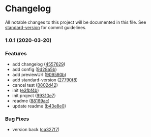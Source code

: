 # Changelog

All notable changes to this project will be documented in this file. See [standard-version](https://github.com/conventional-changelog/standard-version) for commit guidelines.

### 1.0.1 (2020-03-20)


### Features

* add changelog ([4557629](http://gitlab.prod.dtstack.cn:10022/dt-insight-front/infrastructure/ant-design-dtinsight-theme/commit/4557629d1612df53f337f91dd57e605f0067e6c5))
* add config ([9d28a5b](http://gitlab.prod.dtstack.cn:10022/dt-insight-front/infrastructure/ant-design-dtinsight-theme/commit/9d28a5bf69efc1d40ea5b76b2ce18ef9f37fcf32))
* add previewUrl ([909590b](http://gitlab.prod.dtstack.cn:10022/dt-insight-front/infrastructure/ant-design-dtinsight-theme/commit/909590b6c3f83f610ffae86c1c7a933699516bef))
* add standard-version ([27790f8](http://gitlab.prod.dtstack.cn:10022/dt-insight-front/infrastructure/ant-design-dtinsight-theme/commit/27790f8f9de800bd1052b249450cc13461bb3ad1))
* cancel test ([0802d42](http://gitlab.prod.dtstack.cn:10022/dt-insight-front/infrastructure/ant-design-dtinsight-theme/commit/0802d42c70d789ad826f6bbc1fa77027f14c7f78))
* init ([e3fbf4b](http://gitlab.prod.dtstack.cn:10022/dt-insight-front/infrastructure/ant-design-dtinsight-theme/commit/e3fbf4b7d3641789f4d8f12ab0a0cbfa0767d09d))
* init project ([99310e7](http://gitlab.prod.dtstack.cn:10022/dt-insight-front/infrastructure/ant-design-dtinsight-theme/commit/99310e77958ad7ff574063652df844607033967c))
* readme ([88169ac](http://gitlab.prod.dtstack.cn:10022/dt-insight-front/infrastructure/ant-design-dtinsight-theme/commit/88169acb51dd7a32a9a201142e4a72871ee30dc7))
* update readme ([b43e8e0](http://gitlab.prod.dtstack.cn:10022/dt-insight-front/infrastructure/ant-design-dtinsight-theme/commit/b43e8e0327cc44c0d5d5dc3bad7013624467e3aa))


### Bug Fixes

* version back ([ca327f7](http://gitlab.prod.dtstack.cn:10022/dt-insight-front/infrastructure/ant-design-dtinsight-theme/commit/ca327f78d1baf88e3aa517d67d71acfb36951c6b))
